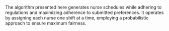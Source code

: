 The algorithm presented here generates nurse schedules while adhering to regulations and maximizing adherence to submitted preferences. It operates by assigning each nurse one shift at a time, employing a probabilistic approach to ensure maximum fairness.
